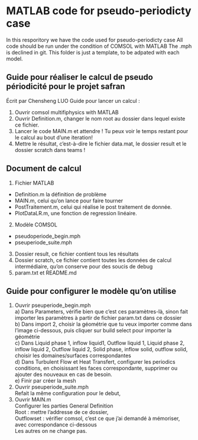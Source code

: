 # MATLAB code for pseudo-periodicty case
In this resporitory we have the code used for pseudo-periodicty case
All code should be run under the condition of COMSOL with MATLAB
The .mph is declined in git.
This folder is just a template, to be adpated with each model.

## Guide pour réaliser le calcul de pseudo périodicité pour le projet safran
Écrit par Chensheng LUO
Guide pour lancer un calcul :
1.	Ouvrir comsol multifiphysics with MATLAB
2.	Ouvrir Definition.m, changer le nom root au dossier dans lequel existe ce fichier.
3.	Lancer le code MAIN.m et attendre ! Tu peux voir le temps restant pour le calcul au bout d’une iteration!
4.	Mettre le résultat, c’est-à-dire le fichier data.mat, le dossier result et le dossier scratch dans teams !

## Document de calcul
1.	Fichier MATLAB
- Definition.m la définition de problème
- MAIN.m, celui qu’on lance pour faire tourner 
- PostTraitement.m, celui qui réalise le post traitement de donnée.
- PlotDataLR.m, une fonction de regression linéaire.

2.	Modèle COMSOL
- pseudoperiode_begin.mph
- pseuperiode_suite.mph
3.	Dossier result, ce fichier contient tous les résultats
4.	Dossier scratch, ce fichier contient toutes les données de calcul intermédiaire, qu’on conserve pour des soucis de debug
5.	param.txt et README.md


## Guide pour configurer le modèle qu’on utilise
1.	Ouvrir pseuperiode_begin.mph   
a)	Dans Parameters, vérifie bien que c’est ces paramètres-là, sinon fait importer les paramètres à partir de fichier param.txt dans ce dossier   
b)	Dans import 2, choisir la géométrie que tu veux importer comme dans l’image ci-dessous, puis cliquer sur build select pour importer la géométrie   
c)	Dans Liquid phase 1, inflow liquid1, Outflow liquid 1, Liquid phase 2, inflow liquid 2, Outflow liquid 2, Solid phase, inflow solid, outflow solid, choisir les domaines/surfaces correspondantes    
d)	Dans Turbulent Flow et Heat Transfert, configurer les periodics conditions, en choisissant les faces correspondante, supprimer ou ajouter des nouveaux en cas de besoin.   
e)	Finir par créer la mesh   
2.	Ouvrir pseuperiode_suite.mph   
Refait la même configuration pour le debut,    
3.	Ouvrir MAIN.m   
Configurer les parties General Definition   
Root : mettre l’addresse de ce dossier,   
Outflowset : vérifier comsol, c’est ce que j’ai demandé à mémoriser, avec correspondance ci-dessous   
Les autres on ne change pas.   
  

